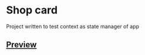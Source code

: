 # Shop card

Project written to test context as state manager of app

## [Preview](http://andrzejfranek.me/shop-card/#/)


